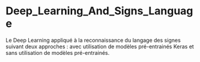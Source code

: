 # Deep_Learning_And_Signs_Language
Le Deep Learning appliqué à la reconnaissance du langage des signes suivant deux approches : avec utilisation de modèles pré-entrainés Keras et sans utilisation de modèles pré-entrainés.
